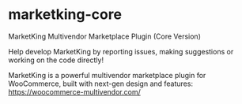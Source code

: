 # marketking-core
MarketKing Multivendor Marketplace Plugin (Core Version)

Help develop MarketKing by reporting issues, making suggestions or working on the code directly!

MarketKing is a powerful multivendor marketplace plugin for WooCommerce, built with next-gen design and features: https://woocommerce-multivendor.com/
